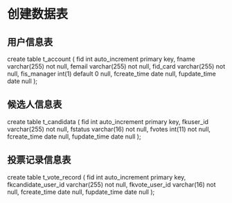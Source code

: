 # 创建数据表
## 用户信息表
create table t_account
(
    fid          int auto_increment
        primary key,
    fname        varchar(255)     not null,
    femail       varchar(255)     not null,
    fid_card     varchar(255)     not null,
    fis_manager  int(1) default 0 null,
    fcreate_time date             null,
    fupdate_time date             null
);

## 候选人信息表
create table t_candidata
(
    fid          int auto_increment
        primary key,
    fkuser_id        varchar(255)     not null,
    fstatus       varchar(16)     not null,
    fvotes     int(11)     not null,
    fcreate_time date             null,
    fupdate_time date             null
);

## 投票记录信息表
create table t_vote_record
(
    fid          int auto_increment
        primary key,
    fkcandidate_user_id        varchar(255)     not null,
    fkvote_user_id       varchar(16)     not null,
    fcreate_time date             null,
    fupdate_time date             null
);
